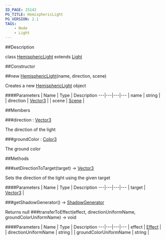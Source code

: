 ```yaml
---
ID_PAGE: 25142
PG_TITLE: HemisphericLight
PG_VERSION: 2.1
TAGS:
    - Node
    - Light
---
```

##Description

class [HemisphericLight](/classes/2.2/HemisphericLight) extends [Light](/classes/2.2/Light)



##Constructor

##new [HemisphericLight](/classes/2.2/HemisphericLight)(name, direction, scene)

Creates a new [HemisphericLight](/classes/2.2/HemisphericLight) object

####Parameters
 | Name | Type | Description
---|---|---|---
 | name | string | 
 | direction | [Vector3](/classes/2.2/Vector3) | 
 | scene | [Scene](/classes/2.2/Scene) | 

##Members

###direction : [Vector3](/classes/2.2/Vector3)

The direction of the light

###groundColor : [Color3](/classes/2.2/Color3)

The ground color

##Methods

###setDirectionToTarget(target) &rarr; [Vector3](/classes/2.2/Vector3)

Sets the direction of the light using the given target

####Parameters
 | Name | Type | Description
---|---|---|---
 | target | [Vector3](/classes/2.2/Vector3) | 

###getShadowGenerator() &rarr; [ShadowGenerator](/classes/2.2/ShadowGenerator)

Returns null
###transferToEffect(effect, directionUniformName, groundColorUniformName) &rarr; void



####Parameters
 | Name | Type | Description
---|---|---|---
 | effect | [Effect](/classes/2.2/Effect) | 
 | directionUniformName | string | 
 | groundColorUniformName | string | 

